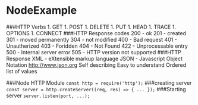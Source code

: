 ﻿# NodeExample

###HTTP Verbs
	1. GET
	1. POST
	1. DELETE
	1. PUT
	1. HEAD
	1. TRACE
	1. OPTIONS
	1. CONNECT
###HTTP Response codes
	200	-	ok
	201	-	created
	301	-	moved permanently
	304	-	not modified
	400	-	Bad request
	401	-	Unautherized
	403	-	Foridden
	404	-	Not Found
	422	-	Unprocessable entry
	500	-	Internal server error
	505	-	HTTP version not supported
###HTTP Response
	XML		- eXtensible markup language
	JSON	- Javascript Object Notation  http://www.json.org
		Self describing
		Easy to understand
		Ordered list of values

###Node HTTP Module
	`const http = require('http');`
###creating server
	`const server = http.createServer((req, res) => { ... });`
###Starting server
	`server.listen(port, ...);`
